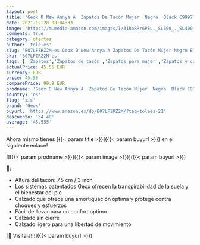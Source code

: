```yaml
---
layout: post
title: 'Geox D New Annya A  Zapatos De Tacón Mujer  Negro  Black C9997   36.5 EU'
date: 2021-12-28 08:04:33
image: 'https://m.media-amazon.com/images/I/31hoRRr6PEL._SL500_._SL400_.jpg'
comments: true
category: ofertas
author: 'tole.es'
slug: 'B07LFZRZ2M-es Geox D New Annya A Zapatos De Tacón Mujer Negro Black...'
sku: 'B07LFZRZ2M-es'
tags: [ 'Zapatos','Zapatos de tacón','Zapatos para mujer','Zapatos y complementos','geox','zapatos', ]
actualPrice: 45.55 EUR
currency: EUR
price: 45.55
comparePrice: 99.9 EUR
prodname: 'Geox D New Annya A  Zapatos De Tacón Mujer  Negro  Black C9997   36.5 EU'
country: 'es'
flag: '🇪🇸'
brand: 'Geox'
buyurl: 'https://www.amazon.es/dp/B07LFZRZ2M/?tag=tolees-21'
descuento: '54.40'
average: '45.555'
---
```


Ahora mismo tienes [{{< param title >}}]({{< param buyurl >}}) en el siguiente enlace!

[![{{< param prodname >}}]({{< param image >}})]({{< param buyurl >}})

🔎:

- Altura del tacón: 7.5 cm / 3 inch
- Los sistemas patentados Geox ofrecen la transpirabilidad de la suela y el bienestar del pie
- Calzado que ofrece una amortiguación óptima y protege contra choques y esfuerzos
- Fácil de llevar para un confort optimo
- Calzado sin cierre
- Calzado ligero para una libertad de movimiento

[🛒 Visítala!!!]({{< param buyurl >}})
